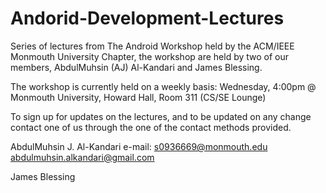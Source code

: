 Andorid-Development-Lectures
============================

Series of lectures from The Android Workshop held by the ACM/IEEE Monmouth University Chapter, the workshop are held by
two of our members, AbdulMuhsin (AJ) Al-Kandari and James Blessing. 

The workshop is currently held on a weekly basis:
Wednesday, 4:00pm @ Monmouth University, Howard Hall, Room 311 (CS/SE Lounge)

To sign up for updates on the lectures, and to be updated on any change contact one of us through the one of the contact methods
provided.


AbdulMuhsin J. Al-Kandari
e-mail: s0936669@monmouth.edu
        abdulmuhsin.alkandari@gmail.com
        
James Blessing



